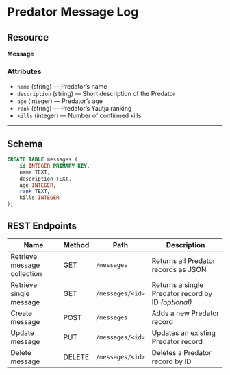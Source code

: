# **Predator Message Log**

## **Resource**
**Message**

### **Attributes**
- `name` (string) — Predator’s name  
- `description` (string) — Short description of the Predator  
- `age` (integer) — Predator’s age  
- `rank` (string) — Predator’s Yautja ranking  
- `kills` (integer) — Number of confirmed kills  

---

## **Schema**

```sql
CREATE TABLE messages (
    id INTEGER PRIMARY KEY,
    name TEXT,
    description TEXT,
    age INTEGER,
    rank TEXT,
    kills INTEGER
);
```

## **REST Endpoints**

| **Name** | **Method** | **Path** | **Description** |
|-----------|-------------|----------|------------------|
| Retrieve message collection | GET | `/messages` | Returns all Predator records as JSON |
| Retrieve single message | GET | `/messages/<id>` | Returns a single Predator record by ID *(optional)* |
| Create message | POST | `/messages` | Adds a new Predator record |
| Update message | PUT | `/messages/<id>` | Updates an existing Predator record |
| Delete message | DELETE | `/messages/<id>` | Deletes a Predator record by ID |
